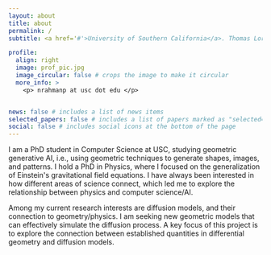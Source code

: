 ```yaml
---
layout: about
title: about
permalink: /
subtitle: <a href='#'>University of Southern California</a>. Thomas Lord Department of Computer Science. 

profile:
  align: right
  image: prof_pic.jpg
  image_circular: false # crops the image to make it circular
  more_info: >
    <p> nrahmanp at usc dot edu </p>


news: false # includes a list of news items
selected_papers: false # includes a list of papers marked as "selected={true}"
social: false # includes social icons at the bottom of the page
---
```



I am a PhD student in Computer Science at USC, studying geometric generative AI, i.e., using geometric techniques to generate shapes, images, and patterns. 
I hold a PhD in Physics, where I focused on the generalization of Einstein's gravitational field equations. I have always been interested in how different areas of science connect, which led me to explore the relationship between physics and computer science/AI. 

Among my current research interests are diffusion models, and their connection to geometry/physics. I am seeking new geometric models that can effectively simulate the diffusion process. A key focus of this project is to explore the connection between established quantities in differential geometry and diffusion models.






